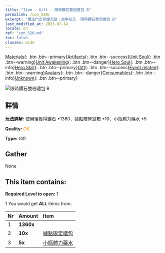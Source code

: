```yaml
---
title: "Item - Gift - 限時鑽石雙倍禮包 B"
permalink: /con_520/
excerpt: "魔法门之英雄无敌：战争纪元  限時鑽石雙倍禮包 B"
last_modified_at: 2021-07-14
locale: cn
ref: "con_520.md"
toc: false
classes: wide
---
```

 [Materials](/ItemsCN/){: .btn .btn--primary}[Artifacts](/ItemsCN/Artifacts/){: .btn .btn--success}[Unit Soul](/ItemsCN/UnitSoul/){: .btn .btn--warning}[Unit Awakening](/ItemsCN/UnitAwakening/){: .btn .btn--danger}[Hero Soul](/ItemsCN/HeroSoul/){: .btn .btn--info}[Hero Skill](/ItemsCN/HeroSkill/){: .btn .btn--primary}[Gift](/ItemsCN/Gift/){: .btn .btn--success}[Event related](/ItemsCN/Events/){: .btn .btn--warning}[Avatars](/ItemsCN/Avatars/){: .btn .btn--danger}[Consumables](/ItemsCN/Consumables/){: .btn .btn--info}[Unknown](/ItemsCN/Unknown/){: .btn .btn--primary}

 ![限時鑽石雙倍禮包 B](/images/t/i_907195.png)

## 詳情
 **玩法詳解:** 使用後獲得鑽石 *1360、據點陣營寶箱 *10、小瓶體力藥水 *5

 **Quality:** <span style="color: #FF8C00">OK</span>

 **Type:** Gift

## Gather

  None

## This item contains:

 **Required Level to open:** 1

 1 You would get **ALL** items  from:

  | Nr | Amount |     Item    |
  |:---|:-------|:------------|
  | 1 |  **1360x** | <i class="fas fa-gem"/> |  | 
  | 2 |  **10x** | [據點限定禮包](/cn/Items/con_2103/) |  | 
  | 3 |  **5x** | [小瓶體力藥水](/cn/Items/con_704/) |  | 
